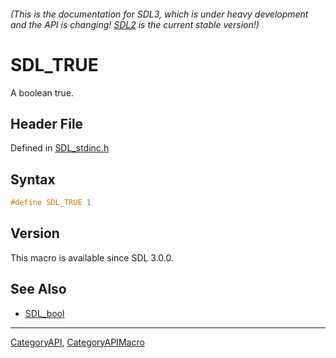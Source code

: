 ###### (This is the documentation for SDL3, which is under heavy development and the API is changing! [SDL2](https://wiki.libsdl.org/SDL2/) is the current stable version!)
# SDL_TRUE

A boolean true.

## Header File

Defined in [SDL_stdinc.h](https://github.com/libsdl-org/SDL/blob/main/include/SDL3/SDL_stdinc.h)

## Syntax

```c
#define SDL_TRUE 1
```

## Version

This macro is available since SDL 3.0.0.

## See Also

* [SDL_bool](SDL_bool)

----
[CategoryAPI](CategoryAPI), [CategoryAPIMacro](CategoryAPIMacro)


